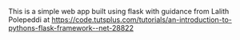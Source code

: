 This is a simple web app built using flask with guidance from Lalith Polepeddi at https://code.tutsplus.com/tutorials/an-introduction-to-pythons-flask-framework--net-28822